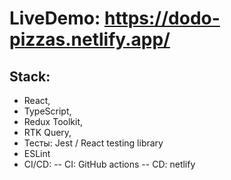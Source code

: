 # LiveDemo: https://dodo-pizzas.netlify.app/

## Stack:

- React,
- TypeScript,
- Redux Toolkit,
- RTK Query,
- Тесты: Jest / React testing library
- ESLint
- CI/CD:
  -- CI: GitHub actions
  -- CD: netlify
